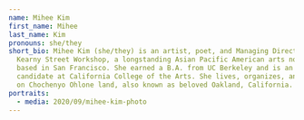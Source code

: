 ```yaml
---
name: Mihee Kim
first_name: Mihee
last_name: Kim
pronouns: she/they
short_bio: Mihee Kim (she/they) is an artist, poet, and Managing Director of
  Kearny Street Workshop, a longstanding Asian Pacific American arts nonprofit
  based in San Francisco. She earned a B.A. from UC Berkeley and is an MFA
  candidate at California College of the Arts. She lives, organizes, and creates
  on Chochenyo Ohlone land, also known as beloved Oakland, California.
portraits:
  - media: 2020/09/mihee-kim-photo
---
```

